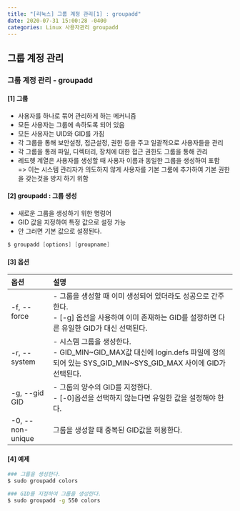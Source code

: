 ```yaml
---
title: "[리눅스] 그룹 계정 관리[1] : groupadd"
date: 2020-07-31 15:00:28 -0400
categories: Linux 사용자관리 groupadd
---
```


## 그룹 계정 관리 

### 그룹 계정 관리 - groupadd

#### [1] 그룹
- 사용자를 하나로 묶어 관리하게 하는 메커니즘
- 모든 사용자는 그룹에 속하도록 되어 있음
- 모든 사용자는 UID와 GID를 가짐
- 각 그룹을 통해 보안설정, 접근설정, 권한 등을 주고 일괄적으로 사용자들을 관리
- 각 그룹을 통래 파일, 디렉터리, 장치에 대한 접근 권한도 그룹을 통해 관리
- 레드헷 계열은 사용자를 생성할 때 사용자 이름과 동일한 그룹을 생성하여 포함<br/> => 이는 시스템 관리자가 의도하지 않게 사용자를 기본 그룸에 추가하여 기본 권한을 갖는것을 방지 하기 위함
 
#### [2] groupadd : 그룹 생성
- 새로운 그룹을 생성하기 위한 명렁어
- GID 값을 지정하여 특정 값으로 설정 가능
- 안 그러면 기본 값으로 설정된다.

```s
$ groupadd [options] [groupname]
```

#### [3] 옵션

|옵션            |설명                                |
|:--------------|:-----------------------------------|
|-f, --force|- 그룹을 생성할 때 이미 생성되어 있더라도 성공으로 간주한다.<br/>- [-g] 옵션을 사용하여 이미 존재하는 GID를 설정하면 다른 유일한 GID가 대신 선택된다.|
|-r, --system|- 시스템 그룹을 생성한다.<br/>- GID_MIN~GID_MAX값 대신에 login.defs 파일에 정의되어 있는 SYS_GID_MIN~SYS_GID_MAX 사이에 GID가 선택된다.|
|-g, --gid GID|- 그룹의 양수의 GID를 지정한다.<br/>- [-0]옵션을 선택하지 않는다면 유일한 값을 설정해야 한다.|
|-0, --non-unique|그룹을 생성할 때 중복된 GID값을 허용한다.|


#### [4] 예제
```bash
### 그룹을 생성한다.
$ sudo groupadd colors

### GID를 지정하여 그룹을 생성한다.
$ sudo groupadd -g 550 colors
```

